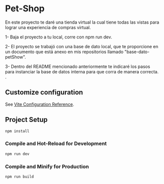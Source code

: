 # Pet-Shop

En este proyecto te daré una tienda virtual la cual tiene todas las vistas para lograr una experiencia de compras virtual.

1- Baja el proyecto a tu local, corre con npm run dev.

2- El proyecto se trabajó con una base de dato local, que te proporcione en un documento que está anexo en mis repositorios llamado "base-dato-petShow".

3- Dentro del README mencionado anteriormente te indicaré los pasos para instanciar la base de datos interna para que corra de manera correcta. .

## Customize configuration

See [Vite Configuration Reference](https://vitejs.dev/config/).

## Project Setup

```sh
npm install
```

### Compile and Hot-Reload for Development

```sh
npm run dev
```

### Compile and Minify for Production

```sh
npm run build
```
